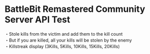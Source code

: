 # BattleBit Remastered Community Server API Test

・Stole kills from the victim and add them to the kill count<br>
・But if you are killed, all your kills will be stolen by the enemy<br>
・Killstreak display (3Kills, 5Kills, 10Kills, 15Kills, 20Kills) 
